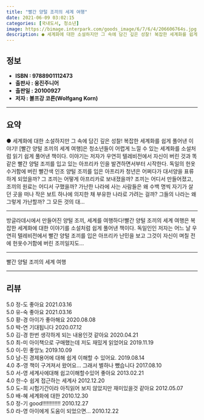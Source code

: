 ```yaml
---
title: "빨간 양털 조끼의 세계 여행"
date: 2021-06-09 03:02:15
categories: [국내도서, 청소년]
image: https://bimage.interpark.com/goods_image/6/7/6/4/206606764s.jpg
description: ● 세계화에 대한 소설하지만 그 속에 담긴 깊은 성찰! 복잡한 세계화를 쉽게 풀어낸 이야기! [빨간 양털 조끼의 세계 여행]은 청소년들이 어렵게 느낄 수 있는 세계화를 소설처럼 읽기 쉽게 풀어낸 책이다. 이야기는 저자가 우연히 텔레비전에서 자신이 버린 것과 똑같은 빨간 양털 조끼를 입
---
```


## **정보**

- **ISBN : 9788901112473**
- **출판사 : 웅진주니어**
- **출판일 : 20100927**
- **저자 : 볼프강 코른(Wolfgang Korn)**

------



## **요약**

●  세계화에 대한 소설하지만 그 속에 담긴 깊은 성찰! 복잡한 세계화를 쉽게 풀어낸 이야기! [빨간 양털 조끼의 세계 여행]은 청소년들이 어렵게 느낄 수 있는 세계화를 소설처럼 읽기 쉽게 풀어낸 책이다. 이야기는 저자가 우연히 텔레비전에서 자신이 버린 것과 똑같은 빨간 양털 조끼를 입고 있는 아프리카 인을 발견하면서부터 시작한다. 독일의 헌옷 수거함에 버린 빨간색 인조 양털 조끼를 입은 아프리카 청년은 어쩌다가 대서양을 표류하게 되었을까? 그 조끼는 어떻게 아프리카로 보내졌을까? 조끼는 어디서 만들어졌고, 조끼의 원료는 어디서 구했을까? 가난한 나라에 사는 사람들은 왜 수백 명씩 자기가 살던 곳을 떠나 작은 보트 하나에 의지한 채 부유한 나라로 가려는 걸까? 그들의 나라는 왜 그렇게 가난할까? 그 모든 것의 대...

------

방글라데시에서 만들어진 양털 조끼, 세계를 여행하다!빨간 양털 조끼의 세계 여행은 복잡한 세계화에 대한 이야기를 소설처럼 쉽게 풀어낸 책이다. 독일인인 저자는 어느 날 우연히 텔레비전에서 빨간 양털 조끼를 입은 아프리카 난민을 보고 그것이 자신이 며칠 전에 헌옷수거함에 버린 조끼일지도... 

------


빨간 양털 조끼의 세계 여행 

------


## **리뷰** 

5.0 정-도 좋아요  2021.03.16 <br/>5.0 유-숙 좋아요 2021.03.16 <br/>5.0 황-경 아이가 좋아해요 2020.08.08 <br/>5.0 박-연 기대됩니다 2020.07.12 <br/>5.0 김-경 한번 생각하게 되는 내용인것 같아요 2020.04.21 <br/>5.0 최-미 아이책으로 구매했는데 저도 재밌게 읽었어요 2019.11.19 <br/>5.0 이-민 좋앙노 2019.10.09 <br/>5.0 남-진 경제용어에 대해 쉽게 이해할 수 있어요. 2019.08.14 <br/>4.0 추-영 책이 구겨져서  왔어요...
그래서  별하나  뺐습니다 2017.08.10 <br/>5.0 서-영 세계사에대해 쉽고이해할수있어 좋아요 2013.02.21 <br/>4.0 한-수 쉽게 접근하는 세계사 2012.12.20 <br/>5.0 도-희 시험기간이라 아직읽어 보지 않았지만 재미있을것 같아요 2012.05.07 <br/>5.0 배-혜 세계화에 대한 2010.12.30 <br/>5.0 정-기 good!!!!!!!!!!!! 2010.12.27 <br/>5.0 라-영 아이에게 도움이 되었으면... 2010.12.22 <br/>